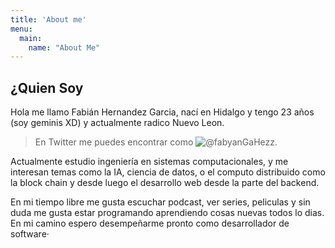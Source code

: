 ```yaml
---
title: 'About me'
menu:
  main:
    name: "About Me"
---
```


## ¿Quien Soy

Hola me llamo Fabián Hernandez Garcia, nací en Hidalgo y tengo 23 años (soy geminis XD) y actualmente radico Nuevo Leon.

> En Twitter me puedes encontrar como ![@fabyanGaHezz](https://twitter.com/fabyanGaHezz).

Actualmente estudio ingeniería en sistemas computacionales, y me interesan temas como la IA, ciencia de datos, o el computo distribuido como la block chain y desde luego el desarrollo web desde la parte del backend.

En mi tiempo libre me gusta escuchar podcast, ver series, peliculas y sin duda me gusta estar programando aprendiendo cosas nuevas todos lo dias.
En mi camino espero desempeñarme pronto como desarrollador de software·

